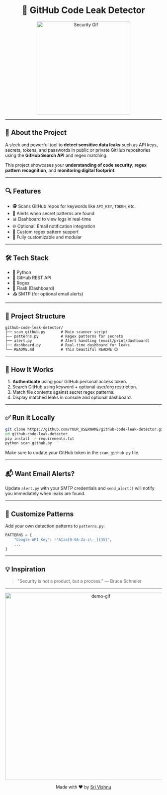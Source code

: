 <h1 align="center">🔐 GitHub Code Leak Detector</h1>

<p align="center">
  <img src="https://media.giphy.com/media/L1R1tvI9svkIWwpVYr/giphy.gif" width="300" alt="Security Gif"/>
</p>

---

## 🚀 About the Project

A sleek and powerful tool to **detect sensitive data leaks** such as API keys, secrets, tokens, and passwords in public or private GitHub repositories using the **GitHub Search API** and regex matching.

This project showcases your **understanding of code security**, **regex pattern recognition**, and **monitoring digital footprint**.

---

## 🔍 Features

- 🕵️ Scans GitHub repos for keywords like `API_KEY`, `TOKEN`, etc.
- 🚨 Alerts when secret patterns are found
- 📊 Dashboard to view logs in real-time
- 🌐 Optional: Email notification integration
- 🔁 Custom regex pattern support
- 🧠 Fully customizable and modular

---

## 🛠️ Tech Stack

- 🐍 Python
- 🔎 GitHub REST API
- 🧪 Regex
- 🧮 Flask (Dashboard)
- 📤 SMTP (for optional email alerts)

---

## 📁 Project Structure

```
github-code-leak-detector/
├── scan_github.py       # Main scanner script
├── patterns.py          # Regex patterns for secrets
├── alert.py             # Alert handling (email/print/dashboard)
├── dashboard.py         # Real-time dashboard for leaks
└── README.md            # This beautiful README 😉
```

---

## 🧠 How It Works

1. **Authenticate** using your GitHub personal access token.
2. Search GitHub using keyword + optional user/org restriction.
3. Match file contents against secret regex patterns.
4. Display matched leaks in console and optional dashboard.

---

## ✅ Run it Locally

```bash
git clone https://github.com/YOUR_USERNAME/github-code-leak-detector.git
cd github-code-leak-detector
pip install -r requirements.txt
python scan_github.py
```

Make sure to update your GitHub token in the `scan_github.py` file.

---

## 📬 Want Email Alerts?

Update `alert.py` with your SMTP credentials and `send_alert()` will notify you immediately when leaks are found.

---

## 🧩 Customize Patterns

Add your own detection patterns to `patterns.py`:

```python
PATTERNS = {
    "Google API Key": r"AIza[0-9A-Za-z\-_]{35}",
    ...
}
```

---

## 💡 Inspiration

> "Security is not a product, but a process." — Bruce Schneier

---

<p align="center">
  <img src="https://media.giphy.com/media/v1.Y2lkPTc5MGI3NjExa2Y2NzFqeTZhZjR3Y2VzMHkyNzRucjF5ZnY3OXN2cnF2aDd1MGY0aiZlcD12MV9naWZzX3NlYXJjaCZjdD1n/qgQUggAC3Pfv687qPC/giphy.gif" width="600" alt="demo-gif">
</p>

<p align="center">
  Made with ❤️ by <a href="https://github.com/SriVishnu-999">Sri Vishnu</a>
</p>
